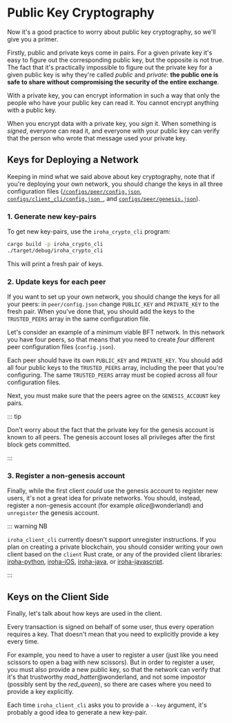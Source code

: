 # Public Key Cryptography

Now it's a good practice to worry about public key cryptography, so we'll
give you a primer.

Firstly, public and private keys come in pairs. For a given private key
it's easy to figure out the corresponding public key, but the opposite is
not true. The fact that it's practically impossible to figure out the
private key for a given public key is why they're called _public_ and
_private_: **the public one is safe to share without compromising the
security of the entire exchange**.

With a private key, you can encrypt information in such a way that only the
people who have your public key can read it. You cannot encrypt anything
with a public key.

When you encrypt data with a private key, you _sign_ it. When something is
_signed_, everyone can read it, and everyone with your public key can
verify that the person who wrote that message used your private key.

## Keys for Deploying a Network

Keeping in mind what we said above about key cryptography, note that if
you're deploying your own network, you should change the keys in all three
configuration files
([`/configs/peer/config.json`](./peer-configuration.md),
[`configs/client_cli/config.json `](./client-configuration.md), and
[`configs/peer/genesis.json`](./genesis.md)).

### 1. Generate new key-pairs

To get new key-pairs, use the `iroha_crypto_cli` program:

```bash
cargo build -p iroha_crypto_cli
./target/debug/iroha_crypto_cli
```

This will print a fresh pair of keys.

### 2. Update keys for each peer

If you want to set up your own network, you should change the keys for all
your peers: in `peer/config.json` change `PUBLIC_KEY` and `PRIVATE_KEY` to
the fresh pair. When you've done that, you should add the keys to the
`TRUSTED_PEERS` array in the same configuration file.

Let's consider an example of a minimum viable BFT network. In this network
you have four peers, so that means that you need to create _four_ different
peer configuration files (`config.json`).

Each peer should have its own `PUBLIC_KEY` and `PRIVATE_KEY`. You should
add all four public keys to the `TRUSTED_PEERS` array, including the peer
that you're configuring. The same `TRUSTED_PEERS` array must be copied
across all four configuration files.

Next, you must make sure that the peers agree on the `GENESIS_ACCOUNT` key
pairs.

::: tip

Don't worry about the fact that the private key for the genesis account is
known to all peers. The genesis account loses all privileges after the
first block gets committed.

:::

### 3. Register a non-genesis account

Finally, while the first client _could_ use the genesis account to register
new users, it's not a great idea for private networks. You should, instead,
register a non-genesis account (for example _alice_@wonderland) and
`unregister` the genesis account.

::: warning NB

`iroha_client_cli` currently doesn't support unregister instructions. If
you plan on creating a private blockchain, you should consider writing your
own client based on the `client` Rust crate, or any of the provided client
libraries: [iroha-python](https://github.com/hyperledger/iroha-python),
[iroha-iOS](https://github.com/hyperledger/iroha-ios),
[iroha-java](https://github.com/hyperledger/iroha-java), or
[iroha-javascript](https://github.com/hyperledger/iroha-javascript/tree/iroha2).

:::

## Keys on the Client Side

Finally, let's talk about how keys are used in the client.

Every transaction is signed on behalf of some user, thus every operation
requires a key. That doesn't mean that you need to explicitly provide a key
every time.

For example, you need to have a user to register a user (just like you need
scissors to open a bag with new scissors). But in order to register a user,
you must also provide a new public key, so that the network can verify that
it's that trustworthy _mad_hatter_@wonderland, and not some impostor
(possibly sent by the _red_queen_), so there are cases where you need to
provide a key explicitly.

Each time `iroha_client_cli` asks you to provide a `--key` argument, it's
probably a good idea to generate a new key-pair.
